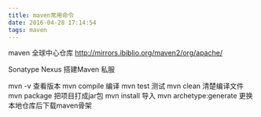 ```yaml
---
title: maven常用命令
date: 2016-04-28 17:14:54
tags: maven
---
```

maven 全球中心仓库 http://mirrors.ibiblio.org/maven2/org/apache/

Sonatype Nexus 搭建Maven 私服

mvn -v 查看版本
mvn compile 编译
mvn test 测试
mvn clean 清楚编译文件
mvn package 把项目打成jar包
mvn install 导入
mvn archetype:generate 更换本地仓库后下载maven骨架